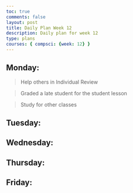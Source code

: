 ```yaml
---
toc: true
comments: false
layout: post
title: Daily Plan Week 12
description: Daily plan for week 12
type: plans
courses: { compsci: {week: 12} }
---
```


## Monday:
> Help others in Individual Review

> Graded a late student for the student lesson

> Study for other classes

## Tuesday:
> 

## Wednesday:
> 

## Thursday:
> 

## Friday:
> 